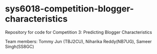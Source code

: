 # sys6018-competition-blogger-characteristics

Repository for code for Competition 3: Predicting Blogger Characteristics

Team members: Tommy Jun (TBJ2CU),	Niharika Reddy(NB7UG),	Sameer Singh(SS8GC)
